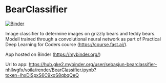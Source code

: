 # BearClassifier
[![Binder](https://mybinder.org/badge_logo.svg)](https://mybinder.org/v2/gh/SebasJun/BearClassifier/HEAD)

Image classifier to determine images on grizzly bears and teddy bears. Modell trained through a convolutional neural network as part of Practical Deep Learning for Coders course (https://course.fast.ai/). 

App hosted on Binder (https://mybinder.org/) 

Url to app:
https://hub.gke2.mybinder.org/user/sebasjun-bearclassifier-nhllwgfx/voila/render/BearClassifier.ipynb?token=lhxDISpxS6C9xoS8qbqQeQ
